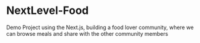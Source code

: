 # NextLevel-Food
Demo Project using the Next.js, building a food lover community, where we can browse meals and share with the other community members 

